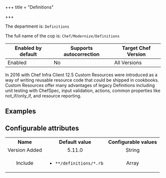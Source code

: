 +++
title = "Definitions"

+++

<!-- This content is automatically generated. See https://github.com/chef/chef-web-docs/blob/main/generated/README.md -->

The department is: `Definitions`

The full name of the cop is: `Chef/Modernize/Definitions`

| Enabled by default | Supports autocorrection | Target Chef Version |
| --- | --- | --- |
| Enabled | No | All Versions |

In 2016 with Chef Infra Client 12.5 Custom Resources were introduced as a way of writing reusable resource code that could be shipped in cookbooks. Custom Resources offer many advantages of legacy Definitions including unit testing with ChefSpec, input validation, actions, common properties like not_if/only_if, and resource reporting.

## Examples

<nil>

## Configurable attributes

<table>
<tbody><tr>
<th>Name</th>
<th>Default value</th>
<th>Configurable values</th>
</tr>
<tr>
<td style="text-align:center">Version Added</td>
<td style="text-align:center">5.11.0</td>
<td style="text-align:center">String</td>
</tr>
<tr><td style="text-align:center">Include</td>
<td style="text-align:center"><ul>
<li><code>**/definitions/*.rb</code></li>
</ul>
</td>
<td style="text-align:center">Array</td>
</tr></tbody></table>
